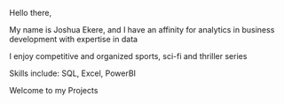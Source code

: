 Hello there,

My name is Joshua Ekere, and I have an affinity for analytics in business development with expertise in data 

I enjoy competitive and organized sports, sci-fi and thriller series


Skills include: SQL, Excel, PowerBI 

Welcome to my Projects
